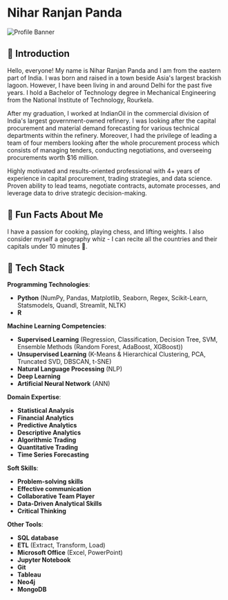 # Nihar Ranjan Panda

![Profile Banner](URL_TO_PROFILE_BANNER_IMAGE)

## 👋 Introduction
Hello, everyone! My name is Nihar Ranjan Panda and I am from the eastern part of India. I was born and raised in a town beside Asia's largest brackish lagoon. However, I have been living in and around Delhi for the past five years. I hold a Bachelor of Technology degree in Mechanical Engineering from the National Institute of Technology, Rourkela.

After my graduation, I worked at IndianOil in the commercial division of India's largest government-owned refinery. I was looking after the capital procurement and material demand forecasting for various technical departments within the refinery. Moreover, I had the privilege of leading a team of four members looking after the whole procurement process which consists of managing tenders, conducting negotiations, and overseeing procurements worth $16 million. 

Highly motivated and results-oriented professional with 4+ years of experience in capital procurement, trading strategies, and data science. Proven ability to lead teams, negotiate contracts, automate processes, and leverage data to drive strategic decision-making.
  
## 🎉 Fun Facts About Me
I have a passion for cooking, playing chess, and lifting weights. I also consider myself a geography whiz - I can recite all the countries and their capitals under 10 minutes 🤩.  

## 🔧 Tech Stack

**Programming Technologies**: 
- **Python** (NumPy, Pandas, Matplotlib, Seaborn, Regex, Scikit-Learn, Statsmodels, Quandl, Streamlit, NLTK)
- **R**

**Machine Learning Competencies**: 
- **Supervised Learning** (Regression, Classification, Decision Tree, SVM, Ensemble Methods (Random Forest, AdaBoost, XGBoost))
- **Unsupervised Learning** (K-Means & Hierarchical Clustering, PCA, Truncated SVD, DBSCAN, t-SNE)
- **Natural Language Processing** (NLP)
- **Deep Learning**
- **Artificial Neural Network** (ANN)

**Domain Expertise**: 
- **Statistical Analysis**
- **Financial Analytics**
- **Predictive Analytics**
- **Descriptive Analytics**
- **Algorithmic Trading**
- **Quantitative Trading**
- **Time Series Forecasting**

**Soft Skills**: 
- **Problem-solving skills**
- **Effective communication**
- **Collaborative Team Player**
- **Data-Driven Analytical Skills**
- **Critical Thinking**

**Other Tools**: 
- **SQL database**
- **ETL** (Extract, Transform, Load)
- **Microsoft Office** (Excel, PowerPoint)
- **Jupyter Notebook**
- **Git**
- **Tableau**
- **Neo4j**
- **MongoDB**
